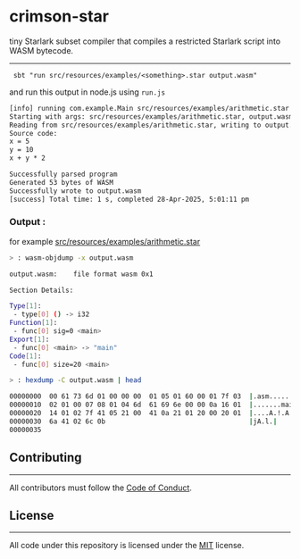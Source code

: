 # crimson-star
tiny Starlark subset compiler that compiles a restricted Starlark script into WASM bytecode.

---
```shell
 sbt "run src/resources/examples/<something>.star output.wasm"
```
and run this output in node.js using `run.js`

```txt
[info] running com.example.Main src/resources/examples/arithmetic.star output.wasm
Starting with args: src/resources/examples/arithmetic.star, output.wasm
Reading from src/resources/examples/arithmetic.star, writing to output.wasm
Source code:
x = 5
y = 10
x + y * 2

Successfully parsed program
Generated 53 bytes of WASM
Successfully wrote to output.wasm
[success] Total time: 1 s, completed 28-Apr-2025, 5:01:11 pm
```
### Output :
for example [src/resources/examples/arithmetic.star](https://github.com/qxrein/crimson-star/blob/main/src/resources/examples/arithmetic.star)
```bash
> : wasm-objdump -x output.wasm

output.wasm:	file format wasm 0x1

Section Details:

Type[1]:
 - type[0] () -> i32
Function[1]:
 - func[0] sig=0 <main>
Export[1]:
 - func[0] <main> -> "main"
Code[1]:
 - func[0] size=20 <main>

> : hexdump -C output.wasm | head

00000000  00 61 73 6d 01 00 00 00  01 05 01 60 00 01 7f 03  |.asm.......`....|
00000010  02 01 00 07 08 01 04 6d  61 69 6e 00 00 0a 16 01  |.......main.....|
00000020  14 01 02 7f 41 05 21 00  41 0a 21 01 20 00 20 01  |....A.!.A.!. . .|
00000030  6a 41 02 6c 0b                                    |jA.l.|
00000035
```
## Contributing
---
All contributors must follow the [Code of Conduct](https://github.com/qxrein/crimson-star/blob/main/CODE_OF_CONDUCT.md).
## License
---
All code under this repository is licensed under the [MIT](https://github.com/qxrein/crimson-star/blob/main/LICENSE) license.
